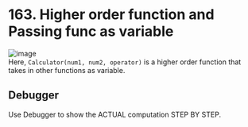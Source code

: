 # 163. Higher order function and Passing func as variable
![image](https://user-images.githubusercontent.com/98670879/219761565-fdb549f5-0d01-43fb-9515-1549ac583e41.png)
<br>
Here, `Calculator(num1, num2, operator)` is a higher order function that takes in other functions as variable.
## Debugger
Use Debugger to show the ACTUAL computation STEP BY STEP.
